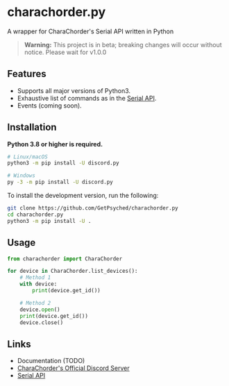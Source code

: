 # charachorder.py

A wrapper for CharaChorder's Serial API written in Python

> **Warning:**
> This project is in beta; breaking changes will occur without notice. Please wait for v1.0.0

## Features

- Supports all major versions of Python3.
- Exhaustive list of commands as in the [Serial API](https://docs.charachorder.com/SerialAPI.html).
- Events (coming soon).

## Installation

**Python 3.8 or higher is required.**

```sh
# Linux/macOS
python3 -m pip install -U discord.py

# Windows
py -3 -m pip install -U discord.py
```

To install the development version, run the following:
```sh
git clone https://github.com/GetPsyched/charachorder.py
cd charachorder.py
python3 -m pip install -U .
```

## Usage

```py
from charachorder import CharaChorder

for device in CharaChorder.list_devices():
    # Method 1
    with device:
        print(device.get_id())

    # Method 2
    device.open()
    print(device.get_id())
    device.close()
```

## Links

- Documentation (TODO)
- [CharaChorder's Official Discord Server](https://discord.gg/QZJeZGtznG)
- [Serial API](https://docs.charachorder.com/SerialAPI.html)
